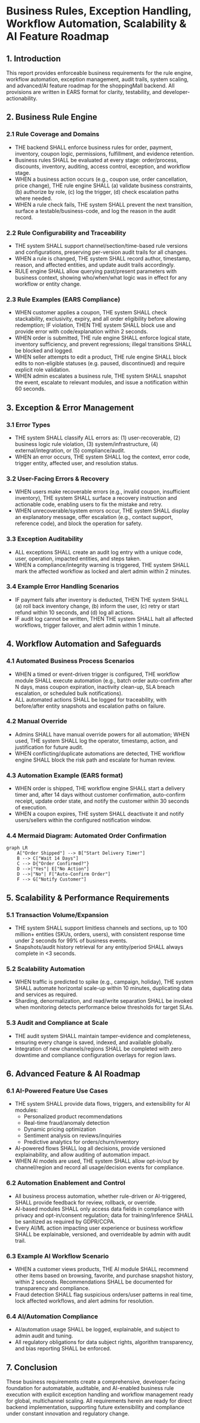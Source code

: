 # Business Rules, Exception Handling, Workflow Automation, Scalability & AI Feature Roadmap

## 1. Introduction
This report provides enforceable business requirements for the rule engine, workflow automation, exception management, audit trails, system scaling, and advanced/AI feature roadmap for the shoppingMall backend. All provisions are written in EARS format for clarity, testability, and developer-actionability.

## 2. Business Rule Engine

### 2.1 Rule Coverage and Domains
- THE backend SHALL enforce business rules for order, payment, inventory, coupon logic, permissions, fulfillment, and evidence retention.
- Business rules SHALL be evaluated at every stage: order/process, discounts, inventory, auditing, access control, exception, and workflow stage.
- WHEN a business action occurs (e.g., coupon use, order cancellation, price change), THE rule engine SHALL (a) validate business constraints, (b) authorize by role, (c) log the trigger, (d) check escalation paths where needed.
- WHEN a rule check fails, THE system SHALL prevent the next transition, surface a testable/business-code, and log the reason in the audit record.

### 2.2 Rule Configurability and Traceability
- THE system SHALL support channel/section/time-based rule versions and configurations, preserving per-version audit trails for all changes.
- WHEN a rule is changed, THE system SHALL record author, timestamp, reason, and affected entities, and update audit trails accordingly.
- RULE engine SHALL allow querying past/present parameters with business context, showing who/when/what logic was in effect for any workflow or entity change.

### 2.3 Rule Examples (EARS Compliance)
- WHEN customer applies a coupon, THE system SHALL check stackability, exclusivity, expiry, and all order eligibility before allowing redemption; IF violation, THEN THE system SHALL block use and provide error with code/explanation within 2 seconds.
- WHEN order is submitted, THE rule engine SHALL enforce logical state, inventory sufficiency, and prevent regressions; illegal transitions SHALL be blocked and logged.
- WHEN seller attempts to edit a product, THE rule engine SHALL block edits to non-eligible statuses (e.g. paused, discontinued) and require explicit role validation.
- WHEN admin escalates a business rule, THE system SHALL snapshot the event, escalate to relevant modules, and issue a notification within 60 seconds.

## 3. Exception & Error Management

### 3.1 Error Types
- THE system SHALL classify ALL errors as: (1) user-recoverable, (2) business logic rule violation, (3) system/infrastructure, (4) external/integration, or (5) compliance/audit.
- WHEN an error occurs, THE system SHALL log the context, error code, trigger entity, affected user, and resolution status.

### 3.2 User-Facing Errors & Recovery
- WHEN users make recoverable errors (e.g., invalid coupon, insufficient inventory), THE system SHALL surface a recovery instruction and actionable code, enabling users to fix the mistake and retry.
- WHEN unrecoverable/system errors occur, THE system SHALL display an explanatory message, offer escalation (e.g., contact support, reference code), and block the operation for safety.

### 3.3 Exception Auditability
- ALL exceptions SHALL create an audit log entry with a unique code, user, operation, impacted entities, and steps taken.
- WHEN a compliance/integrity warning is triggered, THE system SHALL mark the affected workflow as locked and alert admin within 2 minutes.

### 3.4 Example Error Handling Scenarios
- IF payment fails after inventory is deducted, THEN THE system SHALL (a) roll back inventory change, (b) inform the user, (c) retry or start refund within 10 seconds, and (d) log all actions.
- IF audit log cannot be written, THEN THE system SHALL halt all affected workflows, trigger failover, and alert admin within 1 minute.

## 4. Workflow Automation and Safeguards

### 4.1 Automated Business Process Scenarios
- WHEN a timed or event-driven trigger is configured, THE workflow module SHALL execute automation (e.g., batch order auto-confirm after N days, mass coupon expiration, inactivity clean-up, SLA breach escalation, or scheduled bulk notifications).
- ALL automated actions SHALL be logged for traceability, with before/after entity snapshots and escalation paths on failure.

### 4.2 Manual Override
- Admins SHALL have manual override powers for all automation; WHEN used, THE system SHALL log the operator, timestamp, action, and justification for future audit.
- WHEN conflicting/duplicate automations are detected, THE workflow engine SHALL block the risk path and escalate for human review.

### 4.3 Automation Example (EARS format)
- WHEN order is shipped, THE workflow engine SHALL start a delivery timer and, after 14 days without customer confirmation, auto-confirm receipt, update order state, and notify the customer within 30 seconds of execution.
- WHEN a coupon expires, THE system SHALL deactivate it and notify users/sellers within the configured notification window.

### 4.4 Mermaid Diagram: Automated Order Confirmation
```mermaid
graph LR
    A["Order Shipped"] --> B["Start Delivery Timer"]
    B --> C["Wait 14 Days"]
    C --> D{"Order Confirmed?"}
    D -->|"Yes"| E["No Action"]
    D -->|"No"| F["Auto-Confirm Order"]
    F --> G["Notify Customer"]
```

## 5. Scalability & Performance Requirements

### 5.1 Transaction Volume/Expansion
- THE system SHALL support limitless channels and sections, up to 100 million+ entities (SKUs, orders, users), with consistent response time under 2 seconds for 99% of business events.
- Snapshots/audit history retrieval for any entity/period SHALL always complete in <3 seconds.

### 5.2 Scalability Automation
- WHEN traffic is predicted to spike (e.g., campaign, holiday), THE system SHALL automate horizontal scale-up within 10 minutes, duplicating data and services as required.
- Sharding, denormalization, and read/write separation SHALL be invoked when monitoring detects performance below thresholds for target SLAs.

### 5.3 Audit and Compliance at Scale
- THE audit system SHALL maintain tamper-evidence and completeness, ensuring every change is saved, indexed, and available globally.
- Integration of new channels/regions SHALL be completed with zero downtime and compliance configuration overlays for region laws.

## 6. Advanced Feature & AI Roadmap

### 6.1 AI-Powered Feature Use Cases
- THE system SHALL provide data flows, triggers, and extensibility for AI modules:
    - Personalized product recommendations
    - Real-time fraud/anomaly detection
    - Dynamic pricing optimization
    - Sentiment analysis on reviews/inquiries
    - Predictive analytics for orders/churn/inventory
- AI-powered flows SHALL log all decisions, provide versioned explainability, and allow auditing of automation impact.
- WHEN AI models are used, THE system SHALL allow opt-in/out by channel/region and record all usage/decision events for compliance.

### 6.2 Automation Enablement and Control
- All business process automation, whether rule-driven or AI-triggered, SHALL provide feedback for review, rollback, or override.
- AI-based modules SHALL only access data fields in compliance with privacy and opt-in/consent regulation; data for training/inference SHALL be sanitized as required by GDPR/CCPA.
- Every AI/ML action impacting user experience or business workflow SHALL be explainable, versioned, and overrideable by admin with audit trail.

### 6.3 Example AI Workflow Scenario
- WHEN a customer views products, THE AI module SHALL recommend other items based on browsing, favorite, and purchase snapshot history, within 2 seconds. Recommendations SHALL be documented for transparency and compliance.
- Fraud detection SHALL flag suspicious orders/user patterns in real time, lock affected workflows, and alert admins for resolution.

### 6.4 AI/Automation Compliance
- AI/automation usage SHALL be logged, explainable, and subject to admin audit and tuning.
- All regulatory obligations for data subject rights, algorithm transparency, and bias reporting SHALL be enforced.

## 7. Conclusion
These business requirements create a comprehensive, developer-facing foundation for automatable, auditable, and AI-enabled business rule execution with explicit exception handling and workflow management ready for global, multichannel scaling. All requirements herein are ready for direct backend implementation, supporting future extensibility and compliance under constant innovation and regulatory change.